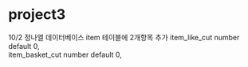 # project3

10/2
정나엘 데이터베이스 item 테이블에 2개항목 추가
item_like_cut number default 0,    
item_basket_cut number default 0,

